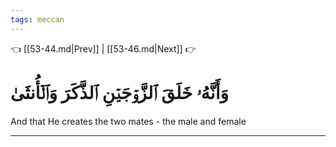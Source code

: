 ```yaml
---
tags: meccan
---
```


👈 [[53-44.md|Prev]] | [[53-46.md|Next]] 👉

# وَأَنَّهُۥ خَلَقَ ٱلزَّوۡجَيۡنِ ٱلذَّكَرَ وَٱلۡأُنثَىٰ

And that He creates the two mates - the male and female

---

